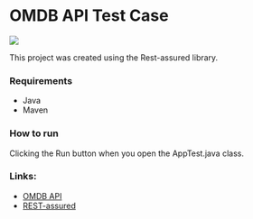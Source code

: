 # OMDB API Test Case

![](https://raw.githubusercontent.com/rest-assured/rest-assured/master/rest-assured-logo-green.png)

This project was created using the Rest-assured library.

### Requirements
* Java
* Maven

### How to run

Clicking the Run button when you open the AppTest.java class.

### Links:

* [OMDB API](https://omdbapi.com/ "OMDB API")
* [REST-assured](https://rest-assured.io/ "REST Assured")